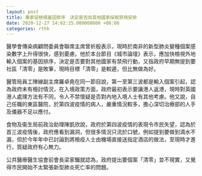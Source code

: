 ```yaml
---
layout: post
title: 專家促檢視基因排序　決定是否向其他國家採取禁飛安排
date: 2020-12-27 14:02:15.000000000 +08:00
categories: rthk
---
```


醫學會傳染病顧問委員會聯席主席曾祈殷表示，現時於南非的新型肺炎變種個案感染數字上升得很快，感到憂慮。他於本台節目《城巿論壇》表示，應加快檢視外地輸入個案的基因排序，決定是否要對其他國家有禁飛行動，又指政府早期無提到要社區「清零」是敗筆，現時目標「清零」是較遲，但比無做為好。

醫管局員工陣線副主席羅卓堯在同一節目說，第一至第三波都是輸入個案引起，認為政府未有檢討情況，在入境政策方面，政府最初表示要讓港人返港，現時對英國港人處理方法有不同，令人不禁懷疑是否對內地入境人士有其他考慮。他又說，自己任職的東區醫院，於第四波疫情的病人，嚴重情況較多，擔心深切治療部的人手及儀器不足以應付。

食物及衞生局前政治助理陳凱欣說，政府於第四波疫情的表現令巿民失望，認為於首三波疫情後，政府應看到漏洞，但很多情況只流於口號，例如提到要做到滴水不漏，但於今年年中已討論到將檢疫人士由機場直接送指定酒店的做法，至現時才進行，質疑政府有心無力。

公共醫療醫生協會前會長梁家騮就認為，政府提出要個案「清零」並不現實，又覺得巿民開始不太緊張新型肺炎死亡率的問題。
